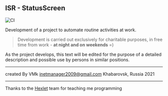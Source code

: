 ## ISR - StatusScreen

![CI](https://github.com/VitaMinKin/isr/workflows/CI/badge.svg?branch=master)

Development of a project to automate routine activities at work.

> Development is carried out exclusively for charitable purposes, in free time from work - __at night and on weekends__ =)

As the project develops, this text will be edited for the purpose of a detailed description and possible use by persons in similar positions.

***
created By VMk
inetmanager2009@gmail.com
Khabarovsk, Russia
2021

***

Thanks to the [Hexlet](https://ru.hexlet.io/u/vitaminkin) team for teaching me programming